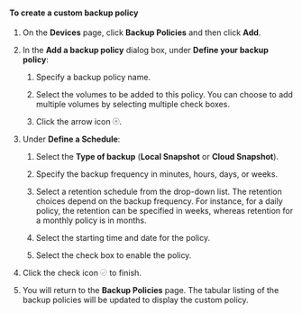 <!--author=SharS last changed: 11/04/15-->


#### To create a custom backup policy

1. On the **Devices** page, click **Backup Policies** and then click **Add**.

2. In the **Add a backup policy** dialog box, under **Define your backup policy**:

    1. Specify a backup policy name.

    2. Select the volumes to be added to this policy. You can choose to add multiple volumes by selecting multiple check boxes.

    3. Click the arrow icon ![check icon](./media/storsimple-create-custom-backup-policy-u2/HCS_ArrowIcon-include.png).

6. Under **Define a Schedule**:

    1. Select the **Type of backup** (**Local Snapshot** or **Cloud Snapshot**).

    3. Specify the backup frequency in minutes, hours, days, or weeks.

    4. Select a retention schedule from the drop-down list. The retention choices depend on the backup frequency. For instance, for a daily policy, the retention can be specified in weeks, whereas retention for a monthly policy is in months.
 
    5. Select the starting time and date for the policy.

    6. Select the check box to enable the policy.

7. Click the check icon ![check icon](./media/storsimple-add-backup-policy-u2/HCS_CheckIcon-include.png) to finish.

8. You will return to the **Backup Policies** page. The tabular listing of the backup policies will be updated to display the custom policy.



